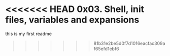 <<<<<<< HEAD
0x03. Shell, init files, variables and expansions
=======
 this is my first readme 
>>>>>>> 81b31e2be5d0f7d1016eacfac309af65efd1ebf6
